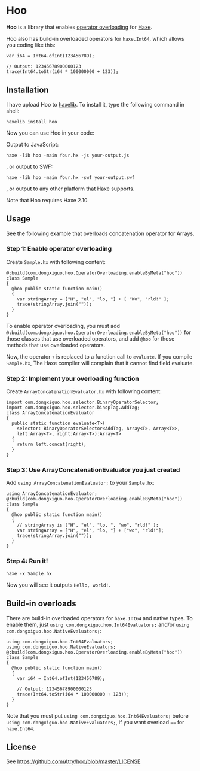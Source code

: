 Hoo
=================

**Hoo** is a library that enables [operator overloading](https://en.wikipedia.org/wiki/Operator_overloading)
for [Haxe](http://www.haxe.org/).

Hoo also has build-in overloaded operators for `haxe.Int64`, which allows you coding like this:

    var i64 = Int64.ofInt(123456789);
    
    // Output: 12345678900000123
    trace(Int64.toStr(i64 * 100000000 + 123));

## Installation

I have upload Hoo to [haxelib](http://lib.haxe.org/p/hoo). To install it, type the following
command in shell:

    haxelib install hoo

Now you can use Hoo in your code:

Output to JavaScript:

    haxe -lib hoo -main Your.hx -js your-output.js

, or output to SWF:

    haxe -lib hoo -main Your.hx -swf your-output.swf

, or output to any other platform that Haxe supports.

Note that Hoo requires Haxe 2.10.

## Usage

See the following example that overloads concatenation operator for Arrays.

### Step 1: Enable operator overloading

Create `Sample.hx` with following content:

    @:build(com.dongxiguo.hoo.OperatorOverloading.enableByMeta("hoo"))
    class Sample
    {
      @hoo public static function main() 
      {
        var stringArray = ["H", "el", "lo, "] + [ "Wo", "rld!" ];
        trace(stringArray.join(""));
      }
    }

To enable operator overloading, you must add `@:build(com.dongxiguo.hoo.OperatorOverloading.enableByMeta("hoo"))`
for those classes that use overloaded operators, and add `@hoo` for those methods that use overloaded operators.

Now, the operator `+` is replaced to a function call to `evaluate`.
If you compile `Sample.hx`, The Haxe compiler will complain that it cannot find field evaluate.

### Step 2: Implement your overloading function

Create `ArrayConcatenationEvaluator.hx` with following content:

    import com.dongxiguo.hoo.selector.BinaryOperatorSelector;
    import com.dongxiguo.hoo.selector.binopTag.AddTag;
    class ArrayConcatenationEvaluator
    {
      public static function evaluate<T>(
        selector: BinaryOperatorSelector<AddTag, Array<T>, Array<T>>,
        left:Array<T>, right:Array<T>):Array<T>
      {
        return left.concat(right);
      }
    }

### Step 3: Use ArrayConcatenationEvaluator you just created

Add `using ArrayConcatenationEvaluator;` to your `Sample.hx`:

    using ArrayConcatenationEvaluator;
    @:build(com.dongxiguo.hoo.OperatorOverloading.enableByMeta("hoo"))
    class Sample
    {
      @hoo public static function main() 
      {
        // stringArray is ["H", "el", "lo, ", "wo", "rld!" ];
        var stringArray = ["H", "el", "lo, "] + ["wo", "rld!"];
        trace(stringArray.join(""));
      }
    }

### Step 4: Run it!

    haxe -x Sample.hx

Now you will see it outputs `Hello, world!`.

## Build-in overloads

There are build-in overloaded operators for `haxe.Int64` and  native types.
To enable them, just `using com.dongxiguo.hoo.Int64Evaluators;` and/or
`using com.dongxiguo.hoo.NativeEvaluators;`:

    using com.dongxiguo.hoo.Int64Evaluators;
    using com.dongxiguo.hoo.NativeEvaluators;
    @:build(com.dongxiguo.hoo.OperatorOverloading.enableByMeta("hoo"))
    class Sample
    {
      @hoo public static function main() 
      {
        var i64 = Int64.ofInt(123456789);
        
        // Output: 12345678900000123
        trace(Int64.toStr(i64 * 100000000 + 123));
      }
    }

Note that you must put `using com.dongxiguo.hoo.Int64Evaluators;` before `using com.dongxiguo.hoo.NativeEvaluators;`,
if you want overload `==` for `haxe.Int64`.

## License

See https://github.com/Atry/hoo/blob/master/LICENSE
